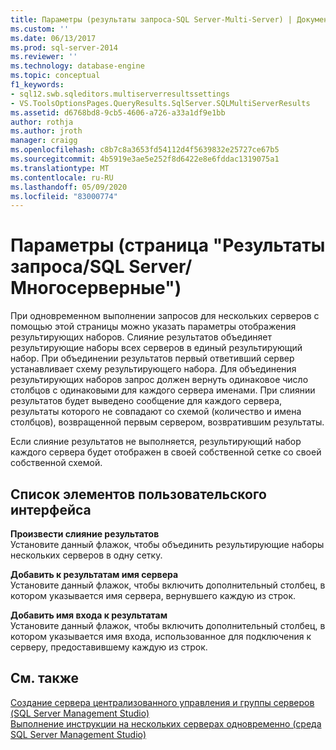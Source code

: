 ```yaml
---
title: Параметры (результаты запроса-SQL Server-Multi-Server) | Документация Майкрософт
ms.custom: ''
ms.date: 06/13/2017
ms.prod: sql-server-2014
ms.reviewer: ''
ms.technology: database-engine
ms.topic: conceptual
f1_keywords:
- sql12.swb.sqleditors.multiserverresultssettings
- VS.ToolsOptionsPages.QueryResults.SqlServer.SQLMultiServerResults
ms.assetid: d6768bd8-9cb5-4606-a726-a33a1df9e1bb
author: rothja
ms.author: jroth
manager: craigg
ms.openlocfilehash: c8b7c8a3653fd54112d4f5639832e25727ce67b5
ms.sourcegitcommit: 4b5919e3ae5e252f8d6422e8e6fddac1319075a1
ms.translationtype: MT
ms.contentlocale: ru-RU
ms.lasthandoff: 05/09/2020
ms.locfileid: "83000774"
---
```

# <a name="options-query-results-sql-server-multi-server"></a>Параметры (страница "Результаты запроса/SQL Server/Многосерверные")
  При одновременном выполнении запросов для нескольких серверов с помощью этой страницы можно указать параметры отображения результирующих наборов. Слияние результатов объединяет результирующие наборы всех серверов в единый результирующий набор. При объединении результатов первый ответивший сервер устанавливает схему результирующего набора. Для объединения результирующих наборов запрос должен вернуть одинаковое число столбцов с одинаковыми для каждого сервера именами. При слиянии результатов будет выведено сообщение для каждого сервера, результаты которого не совпадают со схемой (количество и имена столбцов), возвращенной первым сервером, возвратившим результаты.  
  
 Если слияние результатов не выполняется, результирующий набор каждого сервера будет отображен в своей собственной сетке со своей собственной схемой.  
  
## <a name="uielement-list"></a>Список элементов пользовательского интерфейса  
 **Произвести слияние результатов**  
 Установите данный флажок, чтобы объединить результирующие наборы нескольких серверов в одну сетку.  
  
 **Добавить к результатам имя сервера**  
 Установите данный флажок, чтобы включить дополнительный столбец, в котором указывается имя сервера, вернувшего каждую из строк.  
  
 **Добавить имя входа к результатам**  
 Установите данный флажок, чтобы включить дополнительный столбец, в котором указывается имя входа, использованное для подключения к серверу, предоставившему каждую из строк.  
  
## <a name="see-also"></a>См. также  
 [Создание сервера централизованного управления и группы серверов &#40;SQL Server Management Studio&#41;](../ssms/register-servers/create-a-central-management-server-and-server-group.md)   
 [Выполнение инструкции на нескольких серверах одновременно (среда SQL Server Management Studio)](../ssms/register-servers/execute-statements-against-multiple-servers-simultaneously.md)  
  
  
